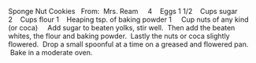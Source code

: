 Sponge Nut Cookies
 
From:  Mrs. Ream
 
 
4    Eggs
1 1/2    Cups sugar
2    Cups flour
1    Heaping tsp. of baking powder
1     Cup nuts of any kind (or coca)
 
 
Add sugar to beaten yolks, stir well.  Then add the beaten whites, the flour and baking powder.  Lastly the nuts or coca slightly flowered.  Drop a small spoonful at a time on a greased and flowered pan.  Bake in a moderate oven.
